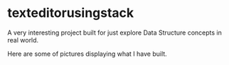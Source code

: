 # texteditorusingstack
A very interesting project built for just explore Data Structure concepts in real world. 

Here are some of pictures displaying what I have built.
